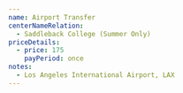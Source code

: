 ```yaml
---
name: Airport Transfer
centerNameRelation:
  - Saddleback College (Summer Only)
priceDetails:
  - price: 175
    payPeriod: once
notes:
  - Los Angeles International Airport, LAX
---
```

